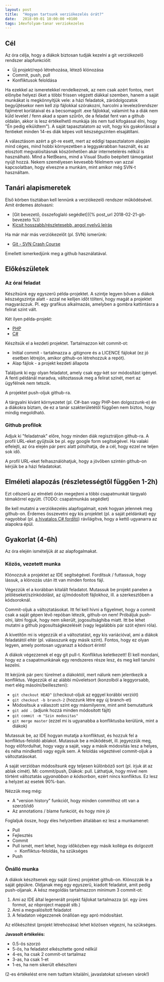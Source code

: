 ```yaml
---
layout: post
title:  "Hogyan tartsunk verziókezelés órát?"
date:   2018-09-01 10:00:00 +0100
tags: 14evfolyam-tanar verziokezeles
---
```


## Cél

Az óra célja, hogy a diákok biztosan tudják kezelni a git verziókezelő rendszer alapfunkcióit:

* Új projekt/repó létrehozása, létező klónozása
* Commit, push, pull
* Konfliktusok feloldása

Ha ezekkel az ismeretekkel rendelkeznek, az nem csak azért fontos, mert előnybe helyezi őket a többi frissen végzett diákkal szemben, hanem a saját munkákat is megkönnyítjük vele: a házi feladatok, záródolgozatok begyűjtésekor nem kell zip fájlokkal szórakozni, harcolni a levelezőrendszer fájlméret korlátaival és a becsomagolt .exe fájlokkal, valamint ha a diák nem küld levelet / fenn akad a spam szűrőn, de a feladat fent van a github oldalán, akkor is lesz értékelhető munkája (és nem tud kifogással élni, hogy "Én pedig elküldtem"). A saját tapasztalatom az volt, hogy kis gyakorlással a fentieket minden 14-es diák képes volt készségszinten elsajátítani.

A választásom azért a git-re esett, mert az eddigi tapasztalatom alapján mind céges, mind hobbi környezetben a leggyakrabban használt, és az elosztott megvalósításnak köszönhetően akár internetelérés nélkül is használható. Mind a NetBeans, mind a Visual Studio beépített támogatást nyújt hozzá. Nekem személyesen kevesebb félelmem van azzal kapcsolatban, hogy elveszne a munkám, mint amikor még SVN-t használtam.

## Tanári alapismeretek

Első körben tisztában kell lennünk a verziókezelő rendszer működésével. Amit érdemes átolvasni:

* [Git bevezető, összefoglaló segédlet]({% post_url 2018-02-21-git-bevezeto %})
* [Kicsit hosszabb/részletesebb, angol nyelvű leírás](https://try.github.io/)

Ha már már más verziókezelőt (pl. SVN) ismerünk:

* [Git - SVN Crash Course](https://git-scm.com/course/svn.html)

Emellett ismerkedjünk meg a github használatával.

## Előkészületek

### Az órai feladat

Készítsünk egy egyszerű példa-projektet. A szintje legyen bőven a diákok készségszintje alatt - azzal ne kelljen időt tölteni, hogy magát a projektet magyarázzuk. Pl. egy grafikus alkalmazás, amelyben a gombra kattintásra a felirat színt vált.

Két ilyen példa-projekt:

* [PHP](https://github.com/hgabor/petrik-2017-13t-kozos)
* [C#](https://github.com/hgabor/petrik-2017-14s-kozos)

Készítsük el a kezdeti projektet. Tartalmazzon két commit-ot:

* Initial commit - tartalmazza a .gitignore és a LICENCE fájlokat (ez jó esetben létrejön, amikor github-on létrehozzuk a repót).
* Alap fájlok - a projekt kezdeti állapota

Találjunk ki egy olyan feladatot, amely csak egy-két sor módosítást igényel. A fenti példánál maradva, változtassuk meg a felirat színét, mert az ügyfélnek nem tetszik.

A projektet push-oljuk github-ra.

A tárgyalni kívánt környezetet (pl. C#-ban vagy PHP-ben dolgozzunk-e) én a diákokra bíztam, de ez a tanár szakterületétől függően nem biztos, hogy mindig megoldható.

### Github profilok

Adjuk ki "feladatnak" előre, hogy minden diák regisztráljon github-ra. A profil URL-eket gyűjtsük be pl. egy google form segítségével.
Ha valaki elfelejti, az óra elején pár perc alatt pótolhatja, de a cél, hogy ezzel ne teljen sok idő.

A profil URL-eket felhasználóhatjuk, hogy a jövőben szintén github-on kérjük be a házi feladatokat.

## Elméleti alapozás (részletességtől függően 1-2h)

Ezt célszerű az elméleti órán megejteni a többi csapatmunkát tárgyaló témakörrel együtt. (TODO: csapatmunkás segédlet)

Be kell mutatni a verziókezelés alapfogalmait, ezek hogyan jelennek meg github-on. Érdemes összevetni egy kis projektet (pl. a saját példánkat) egy nagyobbal (pl. [a hivatalos C# fordító](https://github.com/dotnet/roslyn)) rávilágítva, hogy a kettő ugyanarra az alapokra épül.

## Gyakorlat (4-6h)

Az óra elején ismételjük át az alapfogalmakat. 

### Közös, vezetett munka

Klónozzuk a projektet az IDE segítségével. Fordítsuk / futtassuk, hogy lássuk, a klónozás után itt van minden fontos fájl.

Végezzük el a korábban kitalált feladatot. Mutassuk be projekt panelen a jelöléseket/színkódolást, az új/módosított fájlokhoz, ill. a szerkesztőben a kódsoroknál.

Commit-oljuk a változtatásokat. Itt fel kell hívni a figyelmet, hogy a commit csak a saját gépen lévő repóban létezik, github-on nem! Próbáljuk push-olni, látni fogjuk, hogy nem sikerült, jogosultsághiba miatt. Itt be lehet mutatni a github jogosultságkezelését (vagy legalábbis pár szót ejteni róla).

A kivetítőn mi is végezzük el a változtatást, egy kis variációval, ami a diákok feladatától eltér (pl. válasszunk egy másik színt). Fontos, hogy ez olyan legyen, amely pontosan ugyanazt a kódsort érinti!

A diákok végezzenek el egy git pull-t. Konfliktus keletkezett! El kell mondani, hogy ez a csapatmunkának egy rendszeres része lesz, és meg kell tanulni kezelni.

Itt kérjünk pár perc türelmet a diákoktól, mert nálunk nem jelentkezik a konfliktus. Végezzük el az alábbi műveletsort (konzolból a leggyorsabb, mert elég másolni/beilleszteni):

* `git checkout HEAD^` (checkout-oljuk az eggyel korábbi verziót)
* `git checkout -b branch-2` (hozzunk létre egy új branch-et)
* Módosítsuk a válaszott színt egy másmilyenre, mint amit bemutattunk
* `git add .` (adjunk hozzá minden módosított fájlt)
* `git commit -m "Szin modositas"`
* `git merge master` (ezzel mi is ugyanabba a konfliktusba kerülünk, mint a diákok)

Mutassuk be, az IDE hogyan mutatja a konfliktust, és hozzuk fel a konfliktus-feloldó ablakot. Mutassuk be a működését, ill. jegyezzük meg, hogy előfordulhat, hogy vagy a saját, vagy a másik módosítás lesz a helyes, és néha mindkettő vagy egyik sem. A feloldás végeztével commit-oljuk a változtatásokat.

A saját verzióban módosítsunk egy teljesen különböző sort (pl. írjuk át az ablak címét). Mi: commit/push, Diákok: pull. Láthatjuk, hogy mivel nem történt változtatás *ugyanabban a kódsorban*, ezért nincs konfliktus. Ez lesz a helyzet az esetek 90%-ban.

Nézzük meg még:
* A "version history" funkciót, hogy minden commithoz ott van a szerző/idő
* Az annotations / blame funkciót, és hogy mire jó

Foglaljuk össze, hogy éles helyzetben általában ez lesz a munkamenet:
* Pull
* Fejlesztés
* Commit
* Pull ismét, mert lehet, hogy időközben egy másik kolléga és dolgozott
  * Konfliktus-feloldás, ha szükséges
* Push

### Önálló munka

A diákok készítsenek egy saját (üres) projektet github-on. Klónozzák le a saját gépükre. Oldjanak meg egy egyszerű, kiadott feladatot, amit pedig push-oljanak. A kész megoldás tartalmazzon minimum 3 commit-ot:

1. Ami az IDE által legenerált projekt fájlokat tartalmazza (pl. egy üres formot, az nbproject mappát stb.)
2. Ami a megvalósított feladatot
3. A feladaton végezzenek önállóan egy apró módosítást.

Az előkészítést (projekt létrehozása) lehet közösen végezni, ha szükséges.

**Javasolt értékelés:**

* 0.5-ös szorzó
* 5-ös, ha feladatot elkészítette gond nélkül
* 4-es, ha csak 2 commit-ot tartalmaz
* 3-as, ha csak 1-et
* 1-es, ha nem sikerült elkészíteni

(2-es értékelést erre nem tudtam kitalálni, javaslatokat szívesen várok!)
